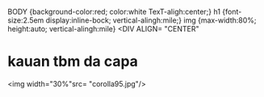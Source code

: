 BODY {background-color:red; color:white TexT-aligh:center;} h1 {font-size:2.5em display:inline-bock; vertical-alingh:mile;} img {max-width:80%; height:auto; vertical-alingh:mile} </STYLE> </HEAD> </HEAD><DIV ALIGN= "CENTER" <BODY> <H1>kauan tbm da capa</H1> <img width="30%"src= "corolla95.jpg"/> </BODY><DIV/> </HTML>
